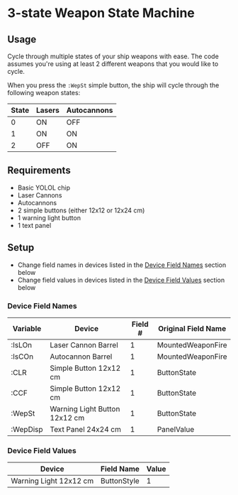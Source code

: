 # 3-state Weapon State Machine

## Usage

Cycle through multiple states of your ship weapons with ease. The code assumes you're using at least 2 different weapons that you would like to cycle.

When you press the `:WepSt` simple button, the ship will cycle through the following weapon states:

State | Lasers | Autocannons
--- | --- | ---
0 | ON | OFF
1 | ON | ON
2 | OFF | ON

## Requirements

- Basic YOLOL chip
- Laser Cannons
- Autocannons
- 2 simple buttons (either 12x12 or 12x24 cm)
- 1 warning light button
- 1 text panel

## Setup

- Change field names in devices listed in the [Device Field Names](#device-field-names) section below
- Change field values in devices listed in the [Device Field Values](#device-field-values) section below

### Device Field Names

Variable | Device | Field # | Original Field Name
| --- | --- | --- | --- |
:IsLOn | Laser Cannon Barrel | 1 | MountedWeaponFire
:IsCOn | Autocannon Barrel | 1 | MountedWeaponFire
:CLR | Simple Button 12x12 cm | 1 | ButtonState
:CCF | Simple Button 12x12 cm | 1 | ButtonState
:WepSt | Warning Light Button 12x12 cm | 1 | ButtonState
:WepDisp | Text Panel 24x24 cm | 1 | PanelValue

### Device Field Values

Device | Field Name | Value
--- | --- | ---
Warning Light 12x12 cm | ButtonStyle | 1
